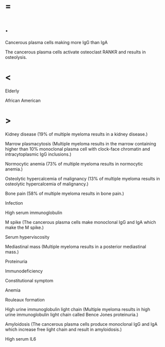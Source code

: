 # =

# .

Cancerous plasma cells making more IgG than IgA

The cancerous plasma cells activate osteoclast RANKR and results in osteolysis.

# <

Elderly

African American

# >

Kidney disease (19% of multiple myeloma results in a kidney disease.)

Marrow plasmacytosis (Multiple myeloma results in the marrow containing higher than 10% monoclonal plasma cell with clock-face chromatin and intracytoplasmic IgG inclusions.)

Normocytic anemia (73% of multiple myeloma results in normocytic anemia.)

Osteolytic hypercalcemia of malignancy (13% of multiple myeloma results in osteolytic hypercalcemia of malignancy.)

Bone pain (58% of multiple myeloma results in bone pain.)

Infection

High serum immunoglobulin

M spike (The cancerous plasma cells make monoclonal IgG and IgA which make the M spike.)

Serum hyperviscosity

Mediastinal mass (Multiple myeloma results in a posterior mediastinal mass.)

Proteinuria

Immunodeficiency

Constitutional symptom

Anemia

Rouleaux formation

High urine immunoglobulin light chain (Multiple myeloma results in high urine immunoglobulin light chain called Bence Jones proteinuria.)

Amyloidosis (The cancerous plasma cells produce monoclonal IgG and IgA which increase free light chain and result in amyloidosis.)

High serum IL6
